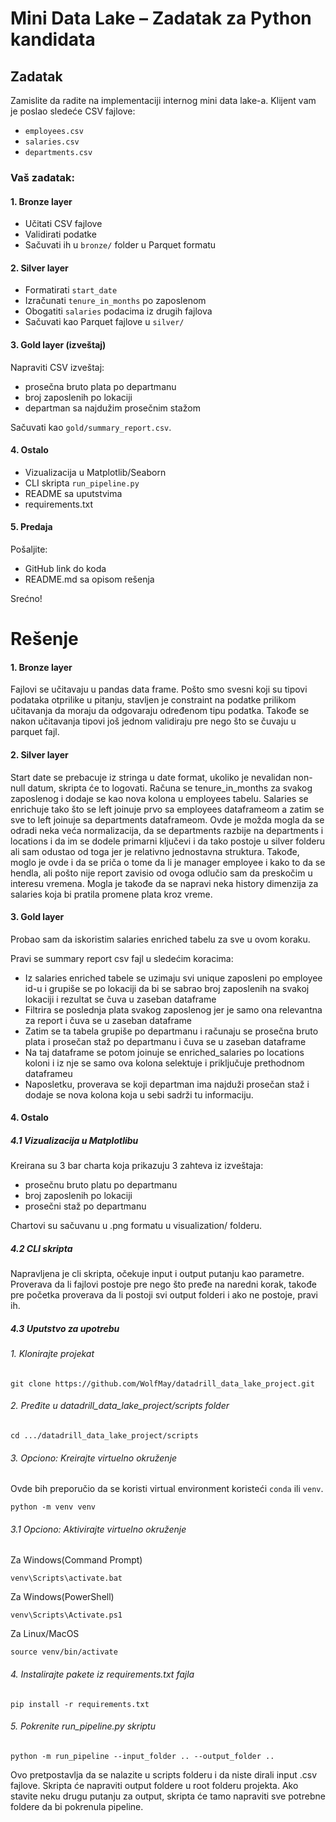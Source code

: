 
#  Mini Data Lake – Zadatak za Python kandidata

## Zadatak

Zamislite da radite na implementaciji internog mini data lake-a. Klijent vam je poslao sledeće CSV fajlove:

- `employees.csv`
- `salaries.csv`
- `departments.csv`

### Vaš zadatak:

#### 1. Bronze layer
- Učitati CSV fajlove
- Validirati podatke
- Sačuvati ih u `bronze/` folder u Parquet formatu

#### 2. Silver layer
- Formatirati `start_date`
- Izračunati `tenure_in_months` po zaposlenom
- Obogatiti `salaries` podacima iz drugih fajlova
- Sačuvati kao Parquet fajlove u `silver/`

#### 3. Gold layer (izveštaj)
Napraviti CSV izveštaj:
- prosečna bruto plata po departmanu
- broj zaposlenih po lokaciji
- departman sa najdužim prosečnim stažom

Sačuvati kao `gold/summary_report.csv`.

#### 4. Ostalo
- Vizualizacija u Matplotlib/Seaborn
- CLI skripta `run_pipeline.py`
- README sa uputstvima
- requirements.txt

#### 5. Predaja
Pošaljite:
- GitHub link do koda
- README.md sa opisom rešenja

Srećno!


# Rešenje

#### 1. Bronze layer
Fajlovi se učitavaju u pandas data frame. Pošto smo svesni koji su tipovi podataka otprilike u pitanju, stavljen je constraint na podatke prilikom učitavanja da moraju da odgovaraju određenom tipu podatka. Takođe se nakon učitavanja tipovi još jednom validiraju pre nego što se čuvaju u parquet fajl.

#### 2. Silver layer
Start date se prebacuje iz stringa u date format, ukoliko je nevalidan non-null datum, skripta će to logovati. Računa se tenure_in_months za svakog zaposlenog i dodaje se kao nova kolona u employees tabelu. Salaries se enrichuje tako što se left joinuje prvo sa employees dataframeom a zatim se sve to left joinuje sa departments dataframeom. Ovde je možda mogla da se odradi neka veća normalizacija, da se departments razbije na departments i locations i da im se dodele primarni ključevi i da tako postoje u silver folderu ali sam odustao od toga jer je relativno jednostavna struktura. Takođe, moglo je ovde i da se priča o tome da li je manager employee i kako to da se hendla, ali pošto nije report zavisio od ovoga odlučio sam da preskočim u interesu vremena. Mogla je takođe da se napravi neka history dimenzija za salaries koja bi pratila promene plata kroz vreme.

#### 3. Gold layer
Probao sam da iskoristim salaries enriched tabelu za sve u ovom koraku.

Pravi se summary report csv fajl u sledećim koracima:
- Iz salaries enriched tabele se uzimaju svi unique zaposleni po employee id-u i grupiše se po lokaciji da bi se sabrao broj zaposlenih na svakoj lokaciji i rezultat se čuva u zaseban dataframe
- Filtrira se poslednja plata svakog zaposlenog jer je samo ona relevantna za report i čuva se u zaseban dataframe
- Zatim se ta tabela grupiše po departmanu i računaju se prosečna bruto plata i prosečan staž po departmanu i čuva se u zaseban dataframe
- Na taj dataframe se potom joinuje se enriched_salaries po locations koloni i iz nje se samo ova kolona selektuje i priključuje prethodnom dataframeu
- Naposletku, proverava se koji departman ima najduži prosečan staž i dodaje se nova kolona koja u sebi sadrži tu informaciju.

#### 4. Ostalo
##### 4.1 Vizualizacija u Matplotlibu
Kreirana su 3 bar charta koja prikazuju 3 zahteva iz izveštaja:
- prosečnu bruto platu po departmanu
- broj zaposlenih po lokaciji
- prosečni staž po departmanu

Chartovi su sačuvanu u .png formatu u visualization/ folderu.
##### 4.2 CLI skripta
Napravljena je cli skripta, očekuje input i output putanju kao parametre. Proverava da li fajlovi postoje pre nego što pređe na naredni korak, takođe pre početka proverava da li postoji svi output folderi i ako ne postoje, pravi ih.
##### 4.3 Uputstvo za upotrebu
###### 1. Klonirajte projekat
```
git clone https://github.com/WolfMay/datadrill_data_lake_project.git
```
###### 2. Pređite u datadrill_data_lake_project/scripts folder
```
cd .../datadrill_data_lake_project/scripts
```
###### 3. Opciono: Kreirajte virtuelno okruženje
Ovde bih preporučio da se koristi virtual environment koristeći ``` conda ``` ili ``` venv ```.
```
python -m venv venv
```
###### 3.1 Opciono: Aktivirajte virtuelno okruženje
Za Windows(Command Prompt)
```
venv\Scripts\activate.bat
```
Za Windows(PowerShell)
```
venv\Scripts\Activate.ps1
```
Za Linux/MacOS
```
source venv/bin/activate
```
###### 4. Instalirajte pakete iz requirements.txt fajla
```
pip install -r requirements.txt
```
###### 5. Pokrenite run_pipeline.py skriptu
```
python -m run_pipeline --input_folder .. --output_folder ..
```
Ovo pretpostavlja da se nalazite u scripts folderu i da niste dirali input .csv fajlove. Skripta će napraviti output foldere u root folderu projekta. Ako stavite neku drugu putanju za output, skripta će tamo napraviti sve potrebne foldere da bi pokrenula pipeline.
